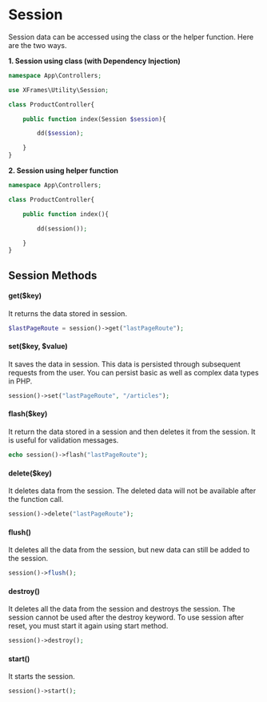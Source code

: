 # Session

Session data can be accessed using the class or the helper function.
Here are the two ways.

**1. Session using class (with Dependency Injection)**
```php
namespace App\Controllers;

use XFrames\Utility\Session;

class ProductController{

    public function index(Session $session){

        dd($session);

    }
}
```

**2. Session using helper function**
```php
namespace App\Controllers;

class ProductController{

    public function index(){

        dd(session());

    }
}
```

## Session Methods

#### get($key)

It returns the data stored in session.

```php
$lastPageRoute = session()->get("lastPageRoute");
```

#### set($key, $value)

It saves the data in session. This data is persisted
through subsequent requests from the user. You can
persist basic as well as complex data types in PHP.

```php
session()->set("lastPageRoute", "/articles");
```

#### flash($key)

It return the data stored in a session and then deletes
it from the session. It is useful for validation messages.

```php
echo session()->flash("lastPageRoute");
```

#### delete($key)

It deletes data from the session. The deleted data will not
be available after the function call.

```php
session()->delete("lastPageRoute");
```

#### flush()

It deletes all the data from the session, but new data can
still be added to the session.

```php
session()->flush();
```

#### destroy()

It deletes all the data from the session and destroys the
session. The session cannot be used after the destroy keyword.
To use session after reset, you must start it again using
start method.

```php
session()->destroy();
```

#### start()

It starts the session.

```php
session()->start();
```

